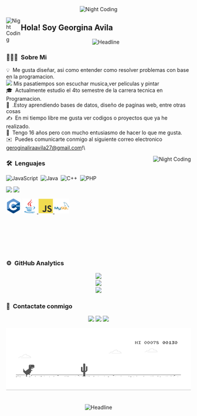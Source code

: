 <div align="center">
  <img alt="Night Coding" src="[https://i.pinimg.com/736x/c2/a8/7d/c2a87d74a436d23086c38d00a22af3d0.jpg](https://mx.images.search.yahoo.com/search/images;_ylt=Awrhdg8YPGZmIK8yKpTF8Qt.;_ylu=c2VjA3NlYXJjaARzbGsDYnV0dG9u;_ylc=X1MDMjExNDcxMjAwNQRfcgMyBGZyA21jYWZlZQRmcjIDcDpzLHY6aSxtOnNiLXRvcARncHJpZANScjhXcDQ1QVNLR0hOTHcyaTk2NWlBBG5fcnNsdAMwBG5fc3VnZwMwBG9yaWdpbgNteC5pbWFnZXMuc2VhcmNoLnlhaG9vLmNvbQRwb3MDMARwcXN0cgMEcHFzdHJsAzAEcXN0cmwDNDEEcXVlcnkDaW1hZ2VuJTIwZGUlMjBwcm9ncmFtYWRvciUyMGNvbiUyMGVsJTIwbm9tYnJlJTIwZGFubnkEdF9zdG1wAzE3MTc5NzYxMjM-?p=imagen+de+programador+con+el+nombre+danny&fr=mcafee&fr2=p%3As%2Cv%3Ai%2Cm%3Asb-top&ei=UTF-8&x=wrt&type=E211MX714G0)" />
</div>

<img alt="Night Coding" src="./assets/Hand%20Wave.gif" width='40' align="left"/><h2 align="left">Hola! Soy Georgina Avila</h2>

<div align="center">
<img src="https://readme-typing-svg.herokuapp.com?color=%9049AC&size=32&center=true&vCenter=true&width=600&height=50&lines=Bienvenid@+a+mi+perfil!+%F0%9F%91%8B;Soy+programadora;Un+gusto+conocerte" alt="Headline" />
</div>

### 👨🏻‍💻 &nbsp;Sobre Mi

💡 &nbsp;Me gusta diseñar, asi como entender como resolver problemas con base en la programacion.\
 <img src="https://media.giphy.com/media/ObNTw8Uzwy6KQ/giphy.gif" width="30px">&nbsp;Mis pasatiempos son escuchar musica,ver peliculas y pintar<br>
🎓 &nbsp;Actualmente estudio el 4to semestre de la carrera tecnica en Programacion.\
🌱 &nbsp;.Estoy aprendiendo bases de datos, diseño de paginas web, entre otras cosas\
✍️ &nbsp;En mi tiempo libre me gusta ver codigos o proyectos que ya he realizado.\
💬 &nbsp;Tengo 16 años pero con mucho entusiasmo de hacer lo que me gusta.\
✉️ &nbsp;Puedes comunicarte conmigo al siguiente correo electronico geroginaliraavila27@gmail.com!\


<img alt="Night Coding" src="https://i.makeagif.com/media/6-20-2018/hH5G05.gif" align="right"/>

### 🛠 &nbsp;Lenguajes

![JavaScript](https://img.shields.io/badge/javascript-%23323330.svg?style=for-the-badge&logo=javascript&logoColor=%23F7DF1E)&nbsp;
![Java](https://img.shields.io/badge/java-%23ED8B00.svg?style=for-the-badge&logo=java&logoColor=white)&nbsp;
![C++](https://img.shields.io/badge/c++-%2300599C.svg?style=for-the-badge&logo=c%2B%2B&logoColor=white)&nbsp;
![PHP](https://camo.githubusercontent.com/81521ffdf464b6ccf96d80afb03d73edac19d56d28ee212174d802bbf47ad146/68747470733a2f2f696d672e736869656c64732e696f2f62616467652f5048502d3737374242343f7374796c653d666f722d7468652d6261646765266c6f676f3d706870266c6f676f436f6c6f723d7768697465)
<p>
<div align="left">
  <img src="https://img.shields.io/badge/-HTML-c58545?style=for-the-badge&logo=html5&logoColor=c58545&labelColor=282828">
  <img src="https://img.shields.io/badge/-CSS-d1a01f?style=for-the-badge&logo=css3&logoColor=d1a01f&labelColor=282828">
</div>
</p>

<a href="https://www.w3schools.com/cpp/" target="_blank" rel="noreferrer">
    <img src="https://raw.githubusercontent.com/devicons/devicon/master/icons/cplusplus/cplusplus-original.svg"
      alt="cplusplus" width="40" height="40" /></a>

<a href="https://www.java.com" target="_blank" rel="noreferrer">      
<img src="https://raw.githubusercontent.com/devicons/devicon/master/icons/java/java-original.svg" alt="java" width="40"
      height="40" /> </a>

<a href="https://developer.mozilla.org/en-US/docs/Web/JavaScript" target="_blank"  rel="noreferrer"> 
<img src="https://raw.githubusercontent.com/devicons/devicon/master/icons/javascript/javascript-original.svg"
      alt="javascript" width="40" height="40" /> </a>

<a href="https://www.mysql.com/" target="_blank" rel="noreferrer"> 
<img src="https://raw.githubusercontent.com/devicons/devicon/master/icons/mysql/mysql-original-wordmark.svg"
      alt="mysql" width="40" height="40" /> </a>
      
<br><br><br><br><br>

### ⚙️ &nbsp;GitHub Analytics

<p align="center">
<a href="https://github.com/GinaAvi">
  <img height="180em" src="https://github-readme-stats-eight-theta.vercel.app/api?username=GinaAvi&show_icons=true&theme=algolia&include_all_commits=true&count_private=true"/><br>
  <img height="180em" src="https://github-readme-stats-eight-theta.vercel.app/api/top-langs/?username=GinaAvi&layout=compact&langs_count=8&theme=algolia"/><br>
   <img height="180em" src="https://github-readme-streak-stats.herokuapp.com/?user=GinaAvi&theme=dark&hide_border=true"/>
</a>
</p>


### 🤝 &nbsp;Contactate conmigo

<p align="center">
<a href="mailto:dannymenanuevo85@gmail.com"><img src="https://img.shields.io/badge/-GeoLira-D14836?style=flat&logo=Gmail&logoColor=white"/></a>
<a href="https://www.instagram.com/danylo._.nuev/"><img src="https://mx.images.search.yahoo.com/search/images;_ylt=AwrEo8ayQWZmBLIply3D8Qt.;_ylu=Y29sbwNiZjEEcG9zAzEEdnRpZAMEc2VjA3BpdnM-?p=logo+de+instragram&fr2=piv-web&type=E211MX714G0&fr=mcafee#id=8&iurl=https%3A%2F%2Flogospng.org%2Fdownload%2Finstagram%2Flogo-instagram-4096.png&action=click"/></a>
<a href="https://www.facebook.com/danny.menanuev/"><img src="https://img.shields.io/badge/-Gina Lira-1877F2?style=flat&logo=Facebook&logoColor=white"/></a>
</p>

<div align="center">
  <img alt="Night Coding" src="https://raw.githubusercontent.com/sanket9006/sanket9006/master/dino.gif" />
</div>
<br><br>

<div align="center">
<img src="https://readme-typing-svg.herokuapp.com?color=%9049AC&size=32&center=true&vCenter=true&width=600&height=50&lines=Gracias+por+ver+mi+perfil!+%F0%9F%91%8B;Nos+vemos+pronto!!;" alt="Headline" />
</div>
  <!---
GinaAvi/GinaAvi is a ✨ special ✨ repository because its README.md (this file) appears on your GitHub profile.
You can click the Preview link to take a look at your changes.
--->
